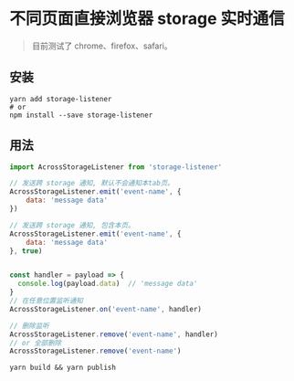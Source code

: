 # 不同页面直接浏览器 storage 实时通信

> 目前测试了 chrome、firefox、safari。

## 安装

```shell
yarn add storage-listener
# or
npm install --save storage-listener
```

## 用法

```javascript
import AcrossStorageListener from 'storage-listener'

// 发送跨 storage 通知, 默认不会通知本tab页。
AcrossStorageListener.emit('event-name', {
    data: 'message data'
})

// 发送跨 storage 通知, 包含本页。
AcrossStorageListener.emit('event-name', {
    data: 'message data'
}, true)


const handler = payload => {
  console.log(payload.data)  // 'message data'
}
// 在任意位置监听通知
AcrossStorageListener.on('event-name', handler)

// 删除监听
AcrossStorageListener.remove('event-name', handler)
// or 全部删除
AcrossStorageListener.remove('event-name')
```

```shell
yarn build && yarn publish
```

